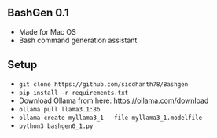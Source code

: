 ## BashGen 0.1

- Made for Mac OS
- Bash command generation assistant

## Setup

- `git clone https://github.com/siddhanth78/Bashgen`
- `pip install -r requirements.txt`
- Download Ollama from here: https://ollama.com/download
- `ollama pull llama3.1:8b`
- `ollama create myllama3_1 --file myllama3_1.modelfile`
- `python3 bashgen0_1.py`
